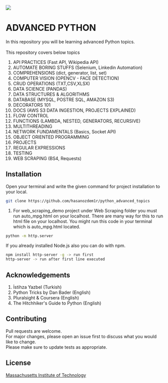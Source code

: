 ![](https://ict.iitk.ac.in/wp-content/uploads/advanced-python-ict.png)
# ADVANCED PYTHON  
In this repository you will be learning advanced Python topics.  
<br>
This repository covers below topics
1. API PRACTICES (Fast API, Wikipedia API)
2. AUTOMATE BORING STUFFS (Selenium, Linkedin Automation)
3. COMPREHENSIONS (dict, generator, list, set)
4. COMPUTER VISION (OPENCV - FACE DETECTION)
5. CRUD OPERATIONS (TXT,CSV,XLSX)
6. DATA SCIENCE (PANDAS)
7. DATA STRUCTURES & ALGORITHMS
8. DATABASE (MYSQL, POSTRE SQL, AMAZON S3)
9. DECORATORS 101
10. DOCS (AWS S3 DATA INGESTION, PROJECTS EXPLAINED)
11. FLOW CONTROL
12. FUNCTIONS (LAMBDA, NESTED, GENERATORS, RECURSIVE)
13. MULTITHREADING
14. NETWORK FUNDAMENTALS (Basics, Socket API)
15. OBJECT ORIENTED PROGRAMMING
16. PROJECTS 
17. REGULAR EXPRESSIONS
18. TESTING
19. WEB SCRAPING (BS4, Requests)

## Installation
Open your terminal and write the given command for project installation to your local.
```bash
git clone https://github.com/hasanozdem1r/python_advanced_topics
```
1. For web_scraping_demo project under Web Scraping folder you must run auto_mpg.html on your localhost. There are many way for this to run html file on your localhost.
You might run this code in your terminal which is auto_mpg.html located.
```bash
python -m http.server
```
If you already installed Node.js also you can do with npm.
```bash
npm install http-server -g -> run first
http-server -> run after first line executed
```
## Acknowledgements
1. İstihza Yazbel (Turkish)
2. Python Tricks by Dan Bader (English)
3. Pluralsight & Coursera (English)
4. The Hitchhiker's Guide to Python (English)

## Contributing
Pull requests are welcome. 
<br>For major changes, please open an issue first to discuss what you would like to change.<br>
Please make sure to update tests as appropriate.

## License
[Massachusetts Institute of Technology](https://choosealicense.com/licenses/mit/)
